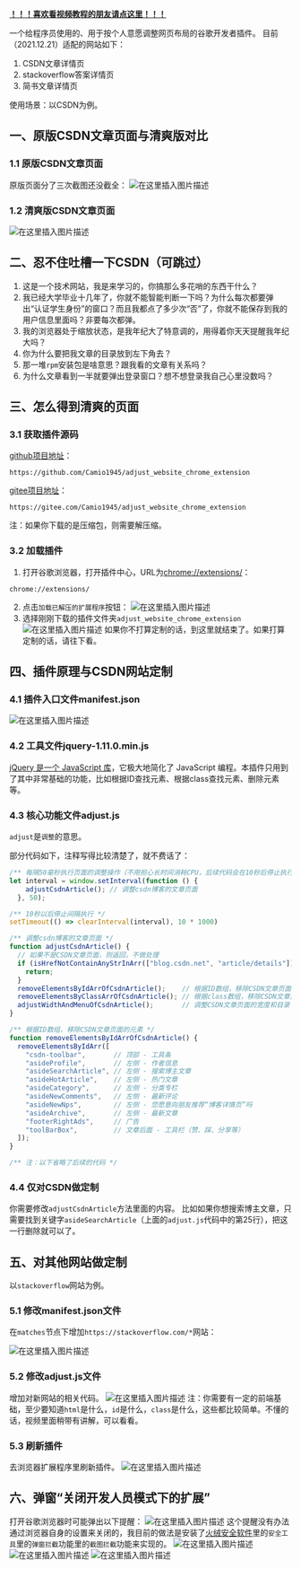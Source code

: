 [**！！！喜欢看视频教程的朋友请点这里！！！**](https://www.bilibili.com/video/BV1oY411p7J5/)

一个给程序员使用的、用于按个人意愿调整网页布局的谷歌开发者插件。 目前（2021.12.21）适配的网站如下：

1. CSDN文章详情页
2. stackoverflow答案详情页
3. 简书文章详情页

使用场景：以CSDN为例。

## 一、原版CSDN文章页面与清爽版对比

### 1.1 原版CSDN文章页面

原版页面分了三次截图还没截全：
![在这里插入图片描述](https://img-blog.csdnimg.cn/652d94443ae341a6a30a9630a4dae424.png)

### 1.2 清爽版CSDN文章页面

![在这里插入图片描述](https://img-blog.csdnimg.cn/1a1893dfadf94992a2ec9df7777e26fb.png)

## 二、忍不住吐槽一下CSDN（可跳过）

1. 这是一个技术网站，我是来学习的，你搞那么多花哨的东西干什么？
2. 我已经大学毕业十几年了，你就不能智能判断一下吗？为什么每次都要弹出“认证学生身份”的窗口？而且我都点了多少次“否”了，你就不能保存到我的用户信息里面吗？非要每次都弹。
3. 我的浏览器处于缩放状态，是我年纪大了特意调的，用得着你天天提醒我年纪大吗？
4. 你为什么要把我文章的目录放到左下角去？
5. 那一堆`rpm`安装包是啥意思？跟我看的文章有关系吗？
6. 为什么文章看到一半就要弹出登录窗口？想不想登录我自己心里没数吗？

## 三、怎么得到清爽的页面

### 3.1 获取插件源码

[github项目地址](https://github.com/Camio1945/adjust_website_chrome_extension)：

```
https://github.com/Camio1945/adjust_website_chrome_extension
```

[gitee项目地址](https://gitee.com/Camio1945/adjust_website_chrome_extension)：

```
https://gitee.com/Camio1945/adjust_website_chrome_extension
```

注：如果你下载的是压缩包，则需要解压缩。

### 3.2 加载插件

1. 打开谷歌浏览器，打开插件中心，URL为[chrome://extensions/](chrome://extensions/)：

```
chrome://extensions/
```

2. 点击`加载已解压的扩展程序`按钮：
   ![在这里插入图片描述](https://img-blog.csdnimg.cn/0c441185e638464689f09320f0401f7e.png)
3. 选择刚刚下载的插件文件夹`adjust_website_chrome_extension`
   ![在这里插入图片描述](https://img-blog.csdnimg.cn/c6ec715f361948f395a5feb821fe0cc5.png)
   如果你不打算定制的话，到这里就结束了。如果打算定制的话，请往下看。

## 四、插件原理与CSDN网站定制

### 4.1 插件入口文件manifest.json

![在这里插入图片描述](https://img-blog.csdnimg.cn/0c7e2c7a40a447079d99805a4513fe89.png)

### 4.2 工具文件jquery-1.11.0.min.js

[jQuery 是一个 JavaScript 库](https://www.w3school.com.cn/jquery/index.asp)，它极大地简化了 JavaScript
编程。本插件只用到了其中非常基础的功能，比如根据ID查找元素、根据class查找元素、删除元素等。

### 4.3 核心功能文件adjust.js

`adjust`是`调整`的意思。

部分代码如下，注释写得比较清楚了，就不费话了：

```js
/** 每隔50毫秒执行页面的调整操作（不用担心长时间消耗CPU，后续代码会在10秒后停止执行interval） */
let interval = window.setInterval(function () {
    adjustCsdnArticle(); // 调整csdn博客的文章页面
  }, 50);

/** 10秒以后停止间隔执行 */
setTimeout(() => clearInterval(interval), 10 * 1000)

/** 调整csdn博客的文章页面 */
function adjustCsdnArticle() {
  // 如果不是CSDN文章页面，则返回，不做处理
  if (isHrefNotContainAnyStrInArr(["blog.csdn.net", "article/details"])) {
    return;
  }
  removeElementsByIdArrOfCsdnArticle();    // 根据ID数组，移除CSDN文章页面的元素
  removeElementsByClassArrOfCsdnArticle(); // 根据class数组，移除CSDN文章页面的元素
  adjustWidthAndMenuOfCsdnArticle();       // 调整CSDN文章页面的宽度和目录
}

/** 根据ID数组，移除CSDN文章页面的元素 */
function removeElementsByIdArrOfCsdnArticle() {
  removeElementsByIdArr([
    "csdn-toolbar",       // 顶部 - 工具条
    "asideProfile",       // 左侧 - 作者信息
    "asideSearchArticle", // 左侧 - 搜索博主文章
    "asideHotArticle",    // 左侧 - 热门文章
    "asideCategory",      // 左侧 - 分类专栏
    "asideNewComments",   // 左侧 - 最新评论
    "asideNewNps",        // 左侧 - 您愿意向朋友推荐“博客详情页”吗
    "asideArchive",       // 左侧 - 最新文章
    "footerRightAds",     // 广告
    "toolBarBox",         // 文章后面 - 工具栏（赞、踩、分享等）
  ]);
}

/** 注：以下省略了后续的代码 */
```

### 4.4 仅对CSDN做定制

你需要修改`adjustCsdnArticle`方法里面的内容。 比如如果你想搜索博主文章，只需要找到关键字`asideSearchArticle`（上面的`adjust.js`代码中的第25行），把这一行删除就可以了。

## 五、对其他网站做定制

以`stackoverflow`网站为例。

### 5.1 修改manifest.json文件

在`matches`节点下增加`https://stackoverflow.com/*`网站：

![在这里插入图片描述](https://img-blog.csdnimg.cn/6e7046dbcbf3448fa9f7dde6cb2ddac0.png)

### 5.2 修改adjust.js文件

增加对新网站的相关代码。
![在这里插入图片描述](https://img-blog.csdnimg.cn/cd0424de66dd45feae2067a187e6fff3.png)
注：你需要有一定的前端基础，至少要知道`html`是什么，`id`是什么，`class`是什么，这些都比较简单。不懂的话，视频里面稍带有讲解，可以看看。

### 5.3 刷新插件

去浏览器扩展程序里刷新插件。
![在这里插入图片描述](https://img-blog.csdnimg.cn/5e4998580bdd43868910f8c82b9b0e24.png)

## 六、弹窗“关闭开发人员模式下的扩展”

打开谷歌浏览器时可能弹出以下提醒：
![在这里插入图片描述](https://img-blog.csdnimg.cn/69223d9d53af42e5b9b6b8da87481120.png)
这个提醒没有办法通过浏览器自身的设置来关闭的，我目前的做法是安装了[火绒安全软件](https://www.huorong.cn/)里的`安全工具`里的`弹窗拦截`功能里的`截图拦截`功能来实现的。
![在这里插入图片描述](https://img-blog.csdnimg.cn/740c7bd04a4a4b3d84fcf66b65ad8bc5.png)
![在这里插入图片描述](https://img-blog.csdnimg.cn/c0317c88f7274848b6dc1f04b9912e11.png)
![在这里插入图片描述](https://img-blog.csdnimg.cn/86549010052c428eb92650cceb3b2f04.png)
